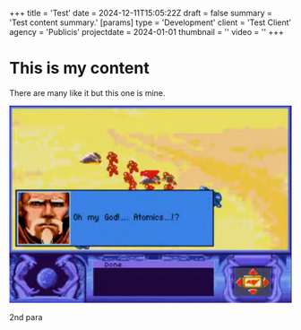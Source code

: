 +++
title = 'Test'
date = 2024-12-11T15:05:22Z
draft = false
summary = 'Test content summary.'
[params]
  type = 'Development'
  client = 'Test Client'
  agency = 'Publicis'
  projectdate = 2024-01-01
  thumbnail = ''
  video = ''
+++

# This is my content

There are many like it but this one is mine.

![Atomic](atomics.png)

2nd para
